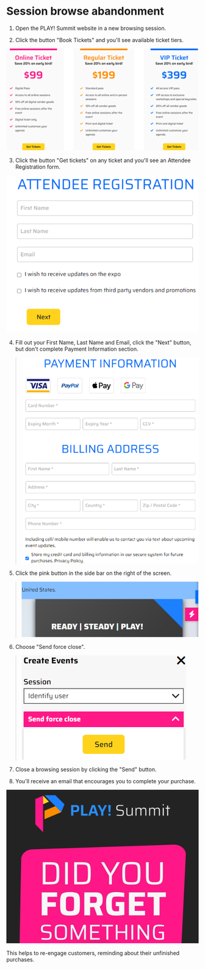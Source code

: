 # Session browse abandonment

1. Open the PLAY! Summit website in a new browsing session. 

2. Click the button "Book Tickets" and you'll see available ticket
    tiers.

![Graphical user interface, application ](./media/image1.png)

3. Click the button "Get tickets" on any ticket and you'll see an
    Attendee Registration form.

![Graphical user interface, text, application, email](./media/image2.png)

4. Fill out your First Name, Last Name and Email, click the "Next"
    button, but don't complete Payment Information section.

> ![Graphical user interface, text, application](./media/image3.png)

5. Click the pink button in the side bar on the right of the screen.

> ![A picture containing text](./media/image4.png)

6. Choose "Send force close".

> ![Graphical user interface, application](./media/image5.png)

7. Close a browsing session by clicking the "Send" button.

8. You'll receive an email that encourages you to complete your
    purchase.

![Graphical user interface, application](./media/image6.png)

This helps to re-engage customers, reminding about their unfinished
purchases.
